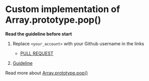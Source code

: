 # Custom implementation of Array.prototype.pop()

**Read the guideline before start**

1. Replace `<your_account>` with your Github username in the links
    - [PULL REQUEST](https://github.com/mate-academy/js_task-transportation-on-vacation/pull/180)

2. [Guideline](https://github.com/mate-academy/js_task-guideline/blob/master/README.md)

Read more about [Array.prototype.pop()](https://developer.mozilla.org/en-US/docs/Web/JavaScript/Reference/Global_Objects/Array/pop)
